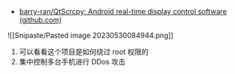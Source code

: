 - [barry-ran/QtScrcpy: Android real-time display control software (github.com)](https://github.com/barry-ran/QtScrcpy)

![[Snipaste/Pasted image 20230530084944.png]]

1. 可以看看这个项目是如何绕过 root 权限的
2. 集中控制多台手机进行 DDos 攻击
